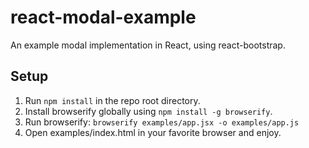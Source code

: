 # react-modal-example
An example modal implementation in React, using react-bootstrap.

## Setup
1. Run `npm install` in the repo root directory.
1. Install browserify globally using `npm install -g browserify`.
1. Run browserify: `browserify examples/app.jsx -o examples/app.js`
1. Open examples/index.html in your favorite browser and enjoy.
